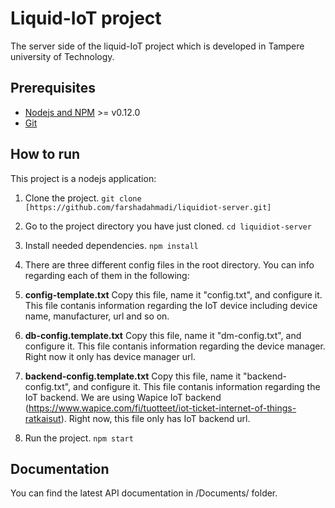 # Liquid-IoT project

The server side of the liquid-IoT project which is developed in Tampere university of Technology.

## Prerequisites

- [Nodejs and NPM](nodejs.org) >= v0.12.0
- [Git](https://git-scm.com/)

## How to run

This project is a nodejs application:

1. Clone the project. ```git clone [https://github.com/farshadahmadi/liquidiot-server.git]```

2. Go to the project directory you have just cloned. ```cd liquidiot-server```

3. Install needed dependencies. ```npm install```

4. There are three different config files in the root directory. You can info regarding each of them in the following:

  1. **config-template.txt**
  Copy this file, name it "config.txt", and configure it. This file contanis information regarding the IoT device including device name, manufacturer, url and so on.
  
  2. **db-config.template.txt**
  Copy this file, name it "dm-config.txt", and configure it. This file contanis information regarding the device manager. Right now it only has device manager url.
  
  3. **backend-config.template.txt**
  Copy this file, name it "backend-config.txt", and configure it. This file contanis information regarding the IoT backend. We are using Wapice IoT backend (https://www.wapice.com/fi/tuotteet/iot-ticket-internet-of-things-ratkaisut). Right now, this file only has IoT backend url.

5. Run the project. ```npm start```


## Documentation

You can find the latest API documentation in /Documents/ folder.
